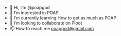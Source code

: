 - 👋 Hi, I’m @poapgod
- 👀 I’m interested in POAP
- 🌱 I’m currently learning How to get as much as POAP 
- 💞️ I’m looking to collaborate on Ploot
- 📫 How to reach me poapgod@gmail.com

<!---
poapgod/poapgod is a ✨ special ✨ repository because its `README.md` (this file) appears on your GitHub profile.
You can click the Preview link to take a look at your changes.
--->

